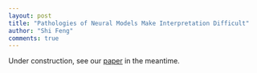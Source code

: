 ```yaml
---
layout: post
title: "Pathologies of Neural Models Make Interpretation Difficult"
author: "Shi Feng"
comments: true
---
```


Under construction, see our [paper](https://arxiv.org/abs/1804.07781) in the meantime.
